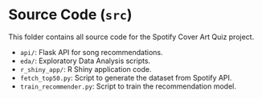 # Source Code (`src`)

This folder contains all source code for the Spotify Cover Art Quiz project.

- `api/`: Flask API for song recommendations.
- `eda/`: Exploratory Data Analysis scripts.
- `r_shiny_app/`: R Shiny application code.
- `fetch_top50.py`: Script to generate the dataset from Spotify API.
- `train_recommender.py`: Script to train the recommendation model.